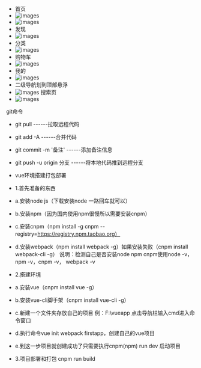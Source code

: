  - 首页 
 - ![images](https://github.com/hanxubin199502/myall/blob/master/src/assets/1inx.jpg)
 - ![images](https://github.com/hanxubin199502/myall/blob/master/src/assets/2inx.jpg)
 - 发现
 - ![images](https://github.com/hanxubin199502/myall/blob/master/src/assets/3inx.jpg)
 - 分类 
 - ![images](https://github.com/hanxubin199502/myall/blob/master/src/assets/4inx.jpg)
 - 购物车 
 - ![images](https://github.com/hanxubin199502/myall/blob/master/src/assets/5inx.jpg)
 - 我的 
 - ![images](https://github.com/hanxubin199502/myall/blob/master/src/assets/6inx.jpg)
 - 二级导航划到顶部悬浮
 - ![images](https://github.com/hanxubin199502/myall/blob/master/src/assets/7inx.jpg)
搜索页
 - ![images](https://github.com/hanxubin199502/myall/blob/master/src/assets/8inx.jpg)


git命令

 - git pull  ------拉取远程代码
 - git add -A ------合并代码
 - git commit -m '备注' ------添加备注信息
 - git push -u origin 分支 ------将本地代码推到远程分支

- vue环境搭建打包部署
- 1.首先准备的东西
 - a.安装node js（下载安装node 一路回车就可以）
 - b.安装npm（因为国内使用npm很慢所以需要安装cnpm）
 - c.安装cnpm（npm install -g cnpm --registry=https://registry.npm.taobao.org）
 - d.安装webpack（npm install webpack -g）如果安装失败（cnpm install webpack-cli -g）
说明：检测自己是否安装node npm cnpm使用node -v， npm -v，cnpm -v， webpack -v
- 2.搭建环境
 - a.安装vue（cnpm install vue -g）
 - b.安装vue-cli脚手架（cnpm install vue-cli -g）
 - c.新建一个文件夹存放自己的项目 例：F:\vueapp 点击导航栏输入cmd进入命令窗口
 - d.执行命令vue init webpack firstapp，创建自己的vue项目
 - e.到这一步项目就创建成功了只需要执行cnpm(npm) run dev 启动项目
- 3.项目部署和打包 cnpm run build